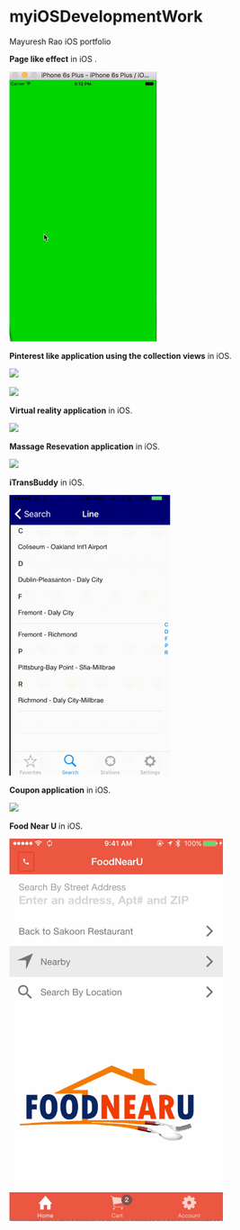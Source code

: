 # myiOSDevelopmentWork
Mayuresh Rao iOS portfolio




**Page like effect** in  iOS .

![](gif/2.gif) 







**Pinterest like application using the collection views** in iOS.



![](gif/pin_horizontal.gif)



![](gif/pin_vertical.gif)





**Virtual reality application** in iOS.

![](gif/Panoramicvideo(VRapp).gif)




**Massage Resevation application** in iOS.

![](gif/resevationApplication.gif)






**iTransBuddy** in iOS.

![](gif/3.gif)





**Coupon application** in iOS.

![](gif/Coupnapplication.gif)







**Food Near U** in iOS.

![](gif/foodNearYou.gif)










